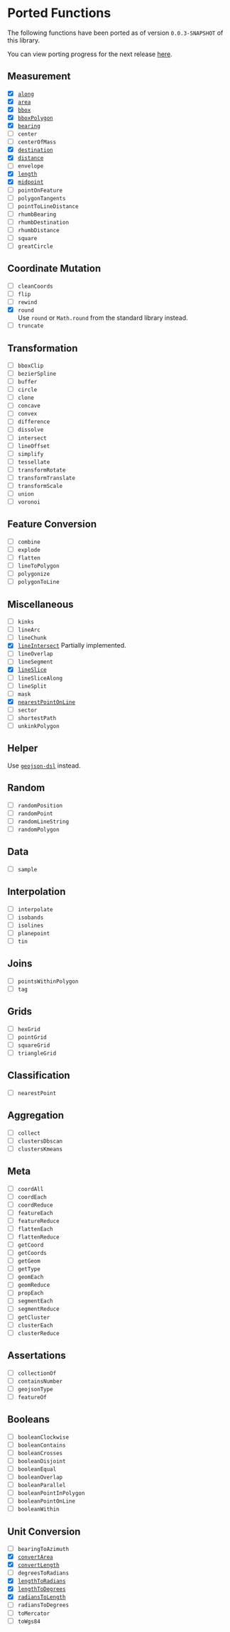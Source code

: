 # Ported Functions

The following functions have been ported as of version `0.0.3-SNAPSHOT` of this library.

You can view porting progress for the next release [here](https://github.com/dellisd/spatial-k/milestone/1).

## Measurement

- [x] [`along`](../api/turf/io.github.dellisd.spatialk.turf/along/)
- [x] [`area`](../api/turf/io.github.dellisd.spatialk.turf/area/)
- [x] [`bbox`](../api/turf/io.github.dellisd.spatialk.turf/bbox/)
- [x] [`bboxPolygon`](../api/turf/io.github.dellisd.spatialk.turf/bbox-polygon/)
- [x] [`bearing`](../api/turf/io.github.dellisd.spatialk.turf/bearing/)
- [ ] `center`
- [ ] `centerOfMass`
- [x] [`destination`](../api/turf/io.github.dellisd.spatialk.turf/destination/)
- [x] [`distance`](../api/turf/io.github.dellisd.spatialk.turf/distance/)
- [ ] `envelope`
- [x] [`length`](../api/turf/io.github.dellisd.spatialk.turf/length/)
- [x] [`midpoint`](../api/turf/io.github.dellisd.spatialk.turf/midpoint/)
- [ ] `pointOnFeature`
- [ ] `polygonTangents`
- [ ] `pointToLineDistance`
- [ ] `rhumbBearing`
- [ ] `rhumbDestination`
- [ ] `rhumbDistance`
- [ ] `square`
- [ ] `greatCircle`

## Coordinate Mutation

- [ ] `cleanCoords`
- [ ] `flip`
- [ ] `rewind`
- [x] `round`  
Use `round` or `Math.round` from the standard library instead.
- [ ] `truncate`

## Transformation

- [ ] `bboxClip`
- [ ] `bezierSpline`
- [ ] `buffer`
- [ ] `circle`
- [ ] `clone`
- [ ] `concave`
- [ ] `convex`
- [ ] `difference`
- [ ] `dissolve`
- [ ] `intersect`
- [ ] `lineOffset`
- [ ] `simplify`
- [ ] `tessellate`
- [ ] `transformRotate`
- [ ] `transformTranslate`
- [ ] `transformScale`
- [ ] `union`
- [ ] `voronoi`

## Feature Conversion

- [ ] `combine`
- [ ] `explode`
- [ ] `flatten`
- [ ] `lineToPolygon`
- [ ] `polygonize`
- [ ] `polygonToLine`

## Miscellaneous

- [ ] `kinks`
- [ ] `lineArc`
- [ ] `lineChunk`
- [x] [`lineIntersect`](../api/turf/io.github.dellisd.spatialk.turf/line-intersect/)
  Partially implemented.
- [ ] `lineOverlap`
- [ ] `lineSegment`
- [x] [`lineSlice`](../api/turf/io.github.dellisd.spatialk.turf/line-slice/)
- [ ] `lineSliceAlong`
- [ ] `lineSplit`
- [ ] `mask`
- [x] [`nearestPointOnLine`](../api/turf/io.github.dellisd.spatialk.turf/nearest-point-on-line/)
- [ ] `sector`
- [ ] `shortestPath`
- [ ] `unkinkPolygon`

## Helper

Use [`geojson-dsl`](../geojson-dsl/) instead.

## Random

- [ ] `randomPosition`
- [ ] `randomPoint`
- [ ] `randomLineString`
- [ ] `randomPolygon`

## Data

- [ ] `sample`

## Interpolation

- [ ] `interpolate`
- [ ] `isobands`
- [ ] `isolines`
- [ ] `planepoint`
- [ ] `tin`

## Joins

- [ ] `pointsWithinPolygon`
- [ ] `tag`

## Grids

- [ ] `hexGrid`
- [ ] `pointGrid`
- [ ] `squareGrid`
- [ ] `triangleGrid`

## Classification

- [ ] `nearestPoint`

## Aggregation

- [ ] `collect`
- [ ] `clustersDbscan`
- [ ] `clustersKmeans`

## Meta

- [ ] `coordAll`
- [ ] `coordEach`
- [ ] `coordReduce`
- [ ] `featureEach`
- [ ] `featureReduce`
- [ ] `flattenEach`
- [ ] `flattenReduce`
- [ ] `getCoord`
- [ ] `getCoords`
- [ ] `getGeom`
- [ ] `getType`
- [ ] `geomEach`
- [ ] `geomReduce`
- [ ] `propEach`
- [ ] `segmentEach`
- [ ] `segmentReduce`
- [ ] `getCluster`
- [ ] `clusterEach`
- [ ] `clusterReduce`

## Assertations

- [ ] `collectionOf`
- [ ] `containsNumber`
- [ ] `geojsonType`
- [ ] `featureOf`

## Booleans

- [ ] `booleanClockwise`
- [ ] `booleanContains`
- [ ] `booleanCrosses`
- [ ] `booleanDisjoint`
- [ ] `booleanEqual`
- [ ] `booleanOverlap`
- [ ] `booleanParallel`
- [ ] `booleanPointInPolygon`
- [ ] `booleanPointOnLine`
- [ ] `booleanWithin`

## Unit Conversion

- [ ] `bearingToAzimuth`
- [x] [`convertArea`](../api/turf/io.github.dellisd.spatialk.turf/convert-area/)
- [x] [`convertLength`](../api/turf/io.github.dellisd.spatialk.turf/convert-length/)
- [ ] `degreesToRadians`
- [x] [`lengthToRadians`](../api/turf/io.github.dellisd.spatialk.turf/length-to-radians/)
- [x] [`lengthToDegrees`](../api/turf/io.github.dellisd.spatialk.turf/length-to-degrees/)
- [x] [`radiansToLength`](../api/turf/io.github.dellisd.spatialk.turf/radians-to-length/)
- [ ] `radiansToDegrees`
- [ ] `toMercator`
- [ ] `toWgs84`